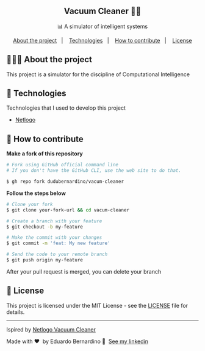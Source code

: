 <h2 align="center">
  Vacuum Cleaner 🧹🤖
</h2>

<p align="center">📊 A simulator of intelligent systems</p>

<p align="center">
  <a href="#%EF%B8%8F-about-the-project">About the project</a>&nbsp;&nbsp;&nbsp;|&nbsp;&nbsp;&nbsp;
  <a href="#-technologies">Technologies</a>&nbsp;&nbsp;&nbsp;|&nbsp;&nbsp;&nbsp;
  <a href="#-how-to-contribute">How to contribute</a>&nbsp;&nbsp;&nbsp;|&nbsp;&nbsp;&nbsp;
  <a href="#-license">License</a>
</p>

## 💇🏻‍♂️ About the project

This project is a simulator for the discipline of Computational Intelligence

## 🚀 Technologies

Technologies that I used to develop this project

- [Netlogo](https://ccl.northwestern.edu/netlogo/)

## 🤔 How to contribute

**Make a fork of this repository**

```bash
# Fork using GitHub official command line
# If you don't have the GitHub CLI, use the web site to do that.

$ gh repo fork dudubernardino/vacum-cleaner
```

**Follow the steps below**

```bash
# Clone your fork
$ git clone your-fork-url && cd vacum-cleaner

# Create a branch with your feature
$ git checkout -b my-feature

# Make the commit with your changes
$ git commit -m 'feat: My new feature'

# Send the code to your remote branch
$ git push origin my-feature
```

After your pull request is merged, you can delete your branch

## 📝 License

This project is licensed under the MIT License - see the [LICENSE](LICENSE) file for details.

---

Ispired by [Netlogo Vacuum Cleaner](https://github.com/Adrilene/netlogo-vacuum-cleaner)

Made with ❤️ &nbsp;by Eduardo Bernardino 👋 &nbsp;[See my linkedin](https://www.linkedin.com/in/dudubernardino/)
